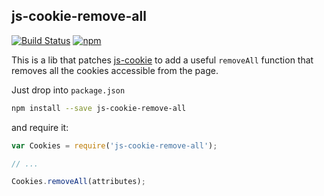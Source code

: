 ## js-cookie-remove-all

[![Build Status](https://img.shields.io/travis/luanpotter/js-cookie-remove-all.svg)](https://travis-ci.org/luanpotter/js-cookie-remove-all)
[![npm](https://img.shields.io/npm/v/js-cookie-remove-all.svg)](https://www.npmjs.com/package/js-cookie-remove-all)

This is a lib that patches [js-cookie](https://www.github.com/js-cookie/js-cookie) to add a useful `removeAll` function that removes all the cookies accessible from the page.

Just drop into `package.json`

```bash
npm install --save js-cookie-remove-all
```

and require it:

```javascript
var Cookies = require('js-cookie-remove-all');

// ...

Cookies.removeAll(attributes);
```
